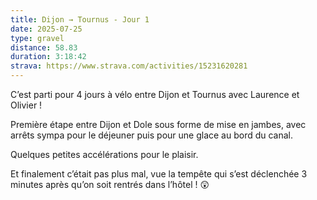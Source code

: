 ```yaml
---
title: Dijon → Tournus - Jour 1
date: 2025-07-25
type: gravel
distance: 58.83
duration: 3:18:42
strava: https://www.strava.com/activities/15231620281
---
```


C’est parti pour 4 jours à vélo entre Dijon et Tournus avec Laurence et Olivier !

Première étape entre Dijon et Dole sous forme de mise en jambes, avec arrêts sympa pour le déjeuner puis pour une glace au bord du canal.

Quelques petites accélérations pour le plaisir.

Et finalement c’était pas plus mal, vue la tempête qui s’est déclenchée 3 minutes après qu’on soit rentrés dans l’hôtel ! 😲